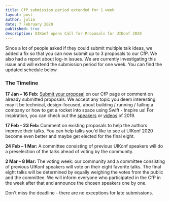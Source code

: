 ```yaml
---
title: CfP submission period extended for 1 week
layout: post
author: julia
date: 7 February 2020
published: true
description: UIKonf opens Call for Proposals for UIKonf 2020
---
```


Since a lot of people asked if they could submit multiple talk ideas, we added a fix so that you can now submit up to 3 proposals to our CfP. We also had a report about log-in issues. We are currently investigating this issue and will extend the submission period for one week. You can find the updated schedule below

<h3>The Timeline</h3>

<p><strong>17 Jan &ndash; 16 Feb:</strong> <a href="https://cfp.uikonf.com" target="_blank">Submit your proposal</a> on our CfP page or comment on already submitted proposals. We accept any topic you deem interesting may it be technical, design-focused, about building / running / failing a company or how to get a rocket into space using Swift - Inspire us! For inspiration, you can check out the <a href="https://uikonf.com/uikonf-2019" target="_blank">speakers</a> or <a href="https://uikonf.com/videos/" target="_blank">videos</a> of 2019.</p>

<p><strong>17 Feb &ndash; 23 Feb: </strong>Comment on existing proposals to help the authors improve their talks. You can help talks you&#39;d like to see at UIKonf 2020 become even better and maybe get elected for the final eight.</p>

<p><strong>24 Feb &ndash; 1 Mar: </strong>A committee consisting of previous UIKonf speakers will do a preselection of the talks ahead of voting by the community.</p>

<p><strong>2 Mar &ndash; 8 Mar:</strong> The voting week: our community and a committee consisting of previous UIKonf speakers will vote on their eight favorite talks. The final eight talks will be determined by equally weighing the votes from the public and the committee. We will inform everyone who participated in the CfP in the week after that and announce the chosen speakers one by one.</p>

<p>Don&#39;t miss the deadline - there are no exceptions for late submissions.</p>

